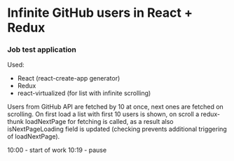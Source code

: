 # Infinite GitHub users in React + Redux
### Job test application

Used:
- React (react-create-app generator)
- Redux
- react-virtualized (for list with infinite scrolling)

Users from GitHub API are fetched by 10 at once, next ones are fetched on scrolling.
On first load a list with first 10 users is shown, on scroll a redux-thunk loadNextPage for fetching is called,
as a result also isNextPageLoading field is updated (checking prevents additional triggering of loadNextPage).

10:00 - start of work
10:19 - pause


